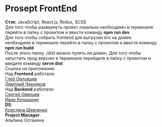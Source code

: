 # Prosept FrontEnd  
**Стэк**: JavaScript, React.js, Redux, SCSS  
Для того чтобы развернуть проект локально необходимо в терминале перейти в папку с проектом и ввести команду **npm run dev**  
Для того чтобы собрать frontend для выгрузки его на домен необходимо в терминале перейти в папку с проектом и ввести команду **npm run build**  
После этого папку *./dist* можно пулить на домен. Для того чтобы запустить прод версию в терминале перейдите в папку с проектом и введите команду **serve dist**  
Ссылка на приложение:  
Над **Frontend** работали:  
[Глеб Орловцев](https://github.com/SimonMatveev)    
[Дмитрий Черняков](https://github.com/dimidrrol)  
Над **Backend** работали:  
[Сергей Овинцев](https://github.com/Conqerorior)  
[Иван Конышкин](https://github.com/clownvkkaschenko)  
**DS**:  
[Кристина Шевченко](https://github.com/Kristinadwbh)  
**Project Manager**:  
Альбина Останина
